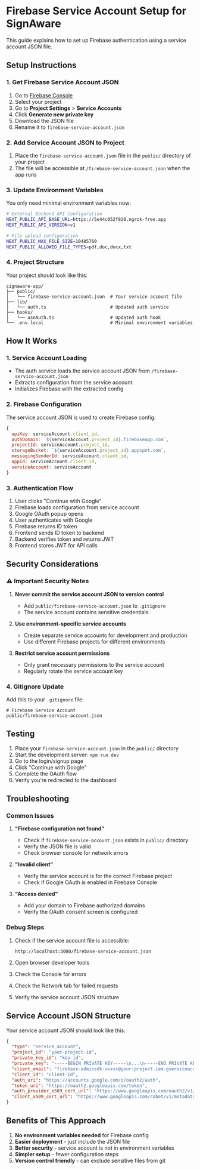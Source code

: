 # Firebase Service Account Setup for SignAware

This guide explains how to set up Firebase authentication using a service account JSON file.

## Setup Instructions

### 1. Get Firebase Service Account JSON

1. Go to [Firebase Console](https://console.firebase.google.com/)
2. Select your project
3. Go to **Project Settings** > **Service Accounts**
4. Click **Generate new private key**
5. Download the JSON file
6. Rename it to `firebase-service-account.json`

### 2. Add Service Account JSON to Project

1. Place the `firebase-service-account.json` file in the `public/` directory of your project
2. The file will be accessible at `/firebase-service-account.json` when the app runs

### 3. Update Environment Variables

You only need minimal environment variables now:

```bash
# External Backend API Configuration
NEXT_PUBLIC_API_BASE_URL=https://5e44c052f820.ngrok-free.app
NEXT_PUBLIC_API_VERSION=v1

# File upload configuration
NEXT_PUBLIC_MAX_FILE_SIZE=10485760
NEXT_PUBLIC_ALLOWED_FILE_TYPES=pdf,doc,docx,txt
```

### 4. Project Structure

Your project should look like this:

```
signaware-app/
├── public/
│   └── firebase-service-account.json  # Your service account file
├── lib/
│   └── auth.ts                        # Updated auth service
├── hooks/
│   └── useAuth.ts                     # Updated auth hook
└── .env.local                         # Minimal environment variables
```

## How It Works

### 1. Service Account Loading
- The auth service loads the service account JSON from `/firebase-service-account.json`
- Extracts configuration from the service account
- Initializes Firebase with the extracted config

### 2. Firebase Configuration
The service account JSON is used to create Firebase config:
```javascript
{
  apiKey: serviceAccount.client_id,
  authDomain: `${serviceAccount.project_id}.firebaseapp.com`,
  projectId: serviceAccount.project_id,
  storageBucket: `${serviceAccount.project_id}.appspot.com`,
  messagingSenderId: serviceAccount.client_id,
  appId: serviceAccount.client_id,
  serviceAccount: serviceAccount
}
```

### 3. Authentication Flow
1. User clicks "Continue with Google"
2. Firebase loads configuration from service account
3. Google OAuth popup opens
4. User authenticates with Google
5. Firebase returns ID token
6. Frontend sends ID token to backend
7. Backend verifies token and returns JWT
8. Frontend stores JWT for API calls

## Security Considerations

### ⚠️ Important Security Notes

1. **Never commit the service account JSON to version control**
   - Add `public/firebase-service-account.json` to `.gitignore`
   - The service account contains sensitive credentials

2. **Use environment-specific service accounts**
   - Create separate service accounts for development and production
   - Use different Firebase projects for different environments

3. **Restrict service account permissions**
   - Only grant necessary permissions to the service account
   - Regularly rotate the service account key

### 4. Gitignore Update

Add this to your `.gitignore` file:

```gitignore
# Firebase Service Account
public/firebase-service-account.json
```

## Testing

1. Place your `firebase-service-account.json` in the `public/` directory
2. Start the development server: `npm run dev`
3. Go to the login/signup page
4. Click "Continue with Google"
5. Complete the OAuth flow
6. Verify you're redirected to the dashboard

## Troubleshooting

### Common Issues

1. **"Firebase configuration not found"**
   - Check if `firebase-service-account.json` exists in `public/` directory
   - Verify the JSON file is valid
   - Check browser console for network errors

2. **"Invalid client"**
   - Verify the service account is for the correct Firebase project
   - Check if Google OAuth is enabled in Firebase Console

3. **"Access denied"**
   - Add your domain to Firebase authorized domains
   - Verify the OAuth consent screen is configured

### Debug Steps

1. Check if the service account file is accessible:
   ```
   http://localhost:3000/firebase-service-account.json
   ```

2. Open browser developer tools
3. Check the Console for errors
4. Check the Network tab for failed requests
5. Verify the service account JSON structure

## Service Account JSON Structure

Your service account JSON should look like this:

```json
{
  "type": "service_account",
  "project_id": "your-project-id",
  "private_key_id": "key-id",
  "private_key": "-----BEGIN PRIVATE KEY-----\n...\n-----END PRIVATE KEY-----\n",
  "client_email": "firebase-adminsdk-xxxxx@your-project.iam.gserviceaccount.com",
  "client_id": "client-id",
  "auth_uri": "https://accounts.google.com/o/oauth2/auth",
  "token_uri": "https://oauth2.googleapis.com/token",
  "auth_provider_x509_cert_url": "https://www.googleapis.com/oauth2/v1/certs",
  "client_x509_cert_url": "https://www.googleapis.com/robot/v1/metadata/x509/firebase-adminsdk-xxxxx%40your-project.iam.gserviceaccount.com"
}
```

## Benefits of This Approach

1. **No environment variables needed** for Firebase config
2. **Easier deployment** - just include the JSON file
3. **Better security** - service account is not in environment variables
4. **Simpler setup** - fewer configuration steps
5. **Version control friendly** - can exclude sensitive files from git 